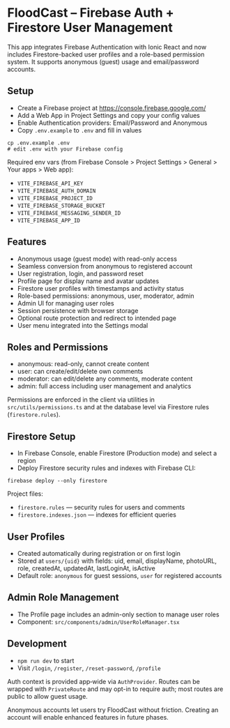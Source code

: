 # FloodCast – Firebase Auth + Firestore User Management

This app integrates Firebase Authentication with Ionic React and now includes Firestore-backed user profiles and a role-based permission system. It supports anonymous (guest) usage and email/password accounts.

## Setup

- Create a Firebase project at https://console.firebase.google.com/
- Add a Web App in Project Settings and copy your config values
- Enable Authentication providers: Email/Password and Anonymous
- Copy `.env.example` to `.env` and fill in values

```
cp .env.example .env
# edit .env with your Firebase config
```

Required env vars (from Firebase Console > Project Settings > General > Your apps > Web app):
- `VITE_FIREBASE_API_KEY`
- `VITE_FIREBASE_AUTH_DOMAIN`
- `VITE_FIREBASE_PROJECT_ID`
- `VITE_FIREBASE_STORAGE_BUCKET`
- `VITE_FIREBASE_MESSAGING_SENDER_ID`
- `VITE_FIREBASE_APP_ID`

## Features

- Anonymous usage (guest mode) with read-only access
- Seamless conversion from anonymous to registered account
- User registration, login, and password reset
- Profile page for display name and avatar updates
- Firestore user profiles with timestamps and activity status
- Role-based permissions: anonymous, user, moderator, admin
- Admin UI for managing user roles
- Session persistence with browser storage
- Optional route protection and redirect to intended page
- User menu integrated into the Settings modal

## Roles and Permissions

- anonymous: read-only, cannot create content
- user: can create/edit/delete own comments
- moderator: can edit/delete any comments, moderate content
- admin: full access including user management and analytics

Permissions are enforced in the client via utilities in `src/utils/permissions.ts` and at the database level via Firestore rules (`firestore.rules`).

## Firestore Setup

- In Firebase Console, enable Firestore (Production mode) and select a region
- Deploy Firestore security rules and indexes with Firebase CLI:

```
firebase deploy --only firestore
```

Project files:
- `firestore.rules` — security rules for users and comments
- `firestore.indexes.json` — indexes for efficient queries

## User Profiles

- Created automatically during registration or on first login
- Stored at `users/{uid}` with fields: uid, email, displayName, photoURL, role, createdAt, updatedAt, lastLoginAt, isActive
- Default role: `anonymous` for guest sessions, `user` for registered accounts

## Admin Role Management

- The Profile page includes an admin-only section to manage user roles
- Component: `src/components/admin/UserRoleManager.tsx`

## Development

- `npm run dev` to start
- Visit `/login`, `/register`, `/reset-password`, `/profile`

Auth context is provided app‑wide via `AuthProvider`. Routes can be wrapped with `PrivateRoute` and may opt-in to require auth; most routes are public to allow guest usage.

Anonymous accounts let users try FloodCast without friction. Creating an account will enable enhanced features in future phases.
